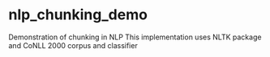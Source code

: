 # nlp_chunking_demo
Demonstration of chunking in NLP
This implementation uses NLTK package and CoNLL 2000 corpus and classifier
